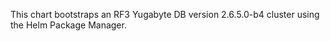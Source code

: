 This chart bootstraps an RF3 Yugabyte DB version 2.6.5.0-b4 cluster using the Helm Package Manager.
